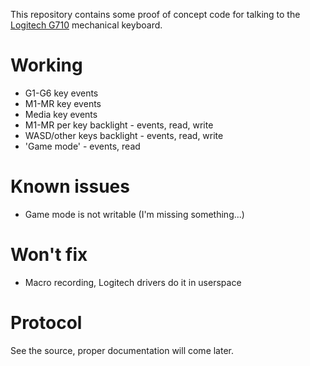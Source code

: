 This repository contains some proof of concept code for talking to the [Logitech G710](http://www.logitech.com/en-us/product/g710plus-mechanical-gaming-keyboard?crid=825) mechanical keyboard.

Working
=======
* G1-G6 key events
* M1-MR key events
* Media key events
* M1-MR per key backlight - events, read, write
* WASD/other keys backlight - events, read, write
* 'Game mode' - events, read

Known issues
============
* Game mode is not writable (I'm missing something...)

Won't fix
=========
* Macro recording, Logitech drivers do it in userspace

Protocol
========
See the source, proper documentation will come later.